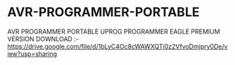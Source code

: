 # AVR-PROGRAMMER-PORTABLE
AVR PROGRAMMER PORTABLE UPROG PROGRAMMER
EAGLE PREMIUM VERSION DOWNLOAD :- https://drive.google.com/file/d/1bLyC4Oc8cWAWXQTi0z2VfvoDmjpry0De/view?usp=sharing
